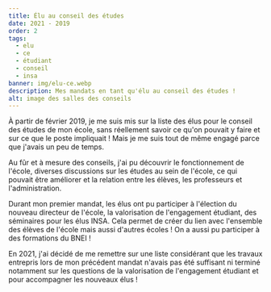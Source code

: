```yaml
---
title: Élu au conseil des études
date: 2021 - 2019
order: 2
tags:
  - elu
  - ce
  - étudiant
  - conseil
  - insa
banner: img/elu-ce.webp
description: Mes mandats en tant qu'élu au conseil des études !
alt: image des salles des conseils
---
```


À partir de février 2019, je me suis mis sur la liste des élus pour le conseil des études de mon école, sans réellement savoir ce qu'on pouvait y faire et sur ce que le poste impliquait ! Mais je me suis tout de même engagé parce que j'avais un peu de temps.

Au fûr et à mesure des conseils, j'ai pu découvrir le fonctionnement de l'école, diverses discussions sur les études au sein de l'école, ce qui pouvait être améliorer et la relation entre les élèves, les professeurs et l'administration.

Durant mon premier mandat, les élus ont pu participer à l'élection du nouveau directeur de l'école, la valorisation de l'engagement étudiant, des séminaires pour les élus INSA. Cela permet de créer du lien avec l'ensemble des élèves de l'école mais aussi d'autres écoles ! On a aussi pu participer à des formations du BNEI !

En 2021, j'ai décidé de me remettre sur une liste considérant que les travaux entrepris lors de mon précédent mandat n'avais pas été suffisant ni terminé notamment sur les questions de la valorisation de l'engagement étudiant et pour accompagner les nouveaux élus !
